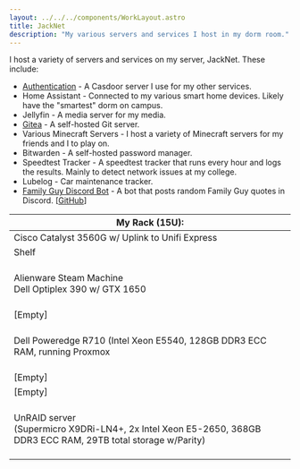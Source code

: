 ```yaml
---
layout: ../../../components/WorkLayout.astro
title: JackNet
description: "My various servers and services I host in my dorm room."
---
```


I host a variety of servers and services on my server, JackNet. These include:

- [Authentication](https://auth.jackmerrill.com) - A Casdoor server I use for my other services.
- Home Assistant - Connected to my various smart home devices. Likely have the "smartest" dorm on campus.
- Jellyfin - A media server for my media.
- [Gitea](https://git.jackmerrill.com) - A self-hosted Git server.
- Various Minecraft Servers - I host a variety of Minecraft servers for my friends and I to play on.
- Bitwarden - A self-hosted password manager.
- Speedtest Tracker - A speedtest tracker that runs every hour and logs the results. Mainly to detect network issues at my college.
- Lubelog - Car maintenance tracker.
- [Family Guy Discord Bot](https://discord.com/oauth2/authorize?client_id=839624581055774741&permissions=2048&scope=bot%20applications.commands) - A bot that posts random Family Guy quotes in Discord. \[[GitHub](https://github.com/jackmerrill/FamilyGuyQuotesBot)\]

| My Rack (15U):                                                                                                               |
| ---------------------------------------------------------------------------------------------------------------------------- |
| Cisco Catalyst 3560G w/ Uplink to Unifi Express                                                                              |
| Shelf                                                                                                                        |
| <br>Alienware Steam Machine<br>Dell Optiplex 390 w/ GTX 1650 <br><br>                                                        |
| \[Empty\]                                                                                                                    |
| <br>Dell Poweredge R710 (Intel Xeon E5540, 128GB DDR3 ECC RAM, running Proxmox <br>&nbsp;                                    |
| \[Empty\]                                                                                                                    |
| \[Empty\]                                                                                                                    |
| <br>UnRAID server<br>(Supermicro X9DRi-LN4+, 2x Intel Xeon E5-2650, 368GB DDR3 ECC RAM, 29TB total storage w/Parity)<br><br> |
